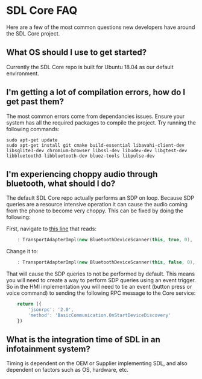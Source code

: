 # SDL Core FAQ

Here are a few of the most common questions new developers have around the SDL Core project. 

## What OS should I use to get started?
Currently the SDL Core repo is built for Ubuntu 18.04 as our default environment.

## I'm getting a lot of compilation errors, how do I get past them?
The most common errors come from dependancies issues. Ensure your system has all the required packages to compile the project. Try running the following commands:

```
sudo apt-get update
sudo apt-get install git cmake build-essential libavahi-client-dev libsqlite3-dev chromium-browser libssl-dev libudev-dev libgtest-dev libbluetooth3 libbluetooth-dev bluez-tools libpulse-dev
```

## I'm experiencing choppy audio through bluetooth, what should I do?
The default SDL Core repo actually performs an SDP on loop. Because SDP queries are a resource intensive operation it can cause the audio coming from the phone to become very choppy. This can be fixed by doing the following:

First, navigate to [this line](https://github.com/smartdevicelink/sdl_core/blob/master/src/components/transport_manager/src/bluetooth/bluetooth_transport_adapter.cc#L61) that reads:

```c++
    : TransportAdapterImpl(new BluetoothDeviceScanner(this, true, 0),
```

Change it to:

```c++
    : TransportAdapterImpl(new BluetoothDeviceScanner(this, false, 0),
```
That will cause the SDP queries to not be performed by default. This means you will need to create a way to perform SDP queries using an event trigger. So in the HMI implementation you will need to tie an event (button press or voice command) to sending the following RPC message to the Core service:

```javascript
    return ({
        'jsonrpc': '2.0',
        'method': 'BasicCommunication.OnStartDeviceDiscovery'
    })
```
## What is the integration time of SDL in an infotainment system?
Timing is dependent on the OEM or Supplier implementing SDL, and also dependent on factors such as OS, hardware, etc.
